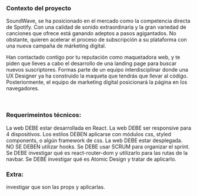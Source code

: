 ### Contexto del proyecto
SoundWave, se ha posicionado en el mercado como la competencia directa de Spotify. Con una calidad de sonido extraordinaria y la gran variedad de canciones que ofrece está ganando adeptos a pasos agigantados. No obstante, quieren acelerar el proceso de subscripción a su plataforma con una nueva campaña de márketing digital.

Han contactado contigo por tu reputación como maquetadora web, y te piden que lleves a cabo el desarrollo de una landing page para buscar nuevos suscriptores. Formas parte de un equipo interdisciplinar donde una UX Designer ya ha construido la maqueta que tendrás que llevar al código. Posteriormente, el equipo de marketing digital posicionará la página en los navegadores.

​

### Requerimeintos técnicos:

La web DEBE estar desarrollada en React.
La web DEBE ser responsive para 4 dispositivos.
Los estilos DEBEN aplicarse con módulos css, styled components, o algún framework de css.
La web DEBE estar desplegada.
NO SE DEBEN utilizar hooks.
Se DEBE usar SCRUM para organizar el sprint.
Se DEBE investigar qué es react-router-dom y utilizarlo para las rutas de la navbar.
Se DEBE investigar qué es Atomic Design y tratar de aplicarlo.

### Extra:
investigar que son las props y aplicarlas.
​